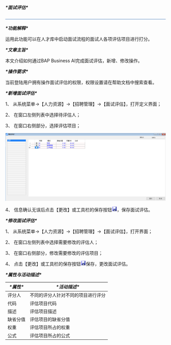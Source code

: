 ***\*面试评估\****

![img](图片/标题.png) 

***\*功能解释\****

运用此功能可以在人才库中启动面试流程的面试人各项评估项目进行打分。

***\*文章主旨\****

本文介绍如何通过BAP Business AI完成面试评估，新增、修改操作。

***\*操作要求\****

当前登陆用户拥有操作面试评估的权限，权限设置请在帮助文档中搜索查看。

***\*新增面试评估\****

1、 从系统菜单->【人力资源】->【招聘管理】->【面试评估】，打开定义界面；	

2、 在窗口左侧列表中选择待评估人；

3、 在窗口右侧部分，选择评估项目；

![img](图片/面试评估1.png) 

4、 信息确认无误后点击【更改】或工具栏的保存按钮![img](图片/保存.png)，保存面试评估。

***\*修改面试评估\****

1、 从系统菜单->【人力资源】->【招聘管理】->【面试评估】，打开界面；

2、 在窗口左侧列表中选择需要修改的评估人；

3、 在窗口右侧部分，修改需要修改的评估项目；

4、 点击【更改】或工具栏的保存按钮![img](图片/保存.png)保存，更改面试评估。

***\*属性与活动描述\****

| ***\*属性\**** | ***\*活动描述\****                 |
| -------------- | ---------------------------------- |
| 评分人         | 不同的评分人针对不同的项目进行评分 |
| 代码           | 评估项目代码                       |
| 描述           | 评估项目描述                       |
| 缺省分值       | 评估项目的缺省分值                 |
| 权重           | 评估项目所占的权重                 |
| 公式           | 评估项目所占的公式                 |

 
